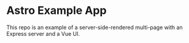 # Astro Example App

This repo is an example of a server-side-rendered multi-page with an Express server and a Vue UI.
